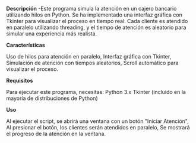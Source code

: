 **Descripción**
-Este programa simula la atención en un cajero bancario utilizando hilos en Python. Se ha implementado una interfaz gráfica con Tkinter para visualizar el proceso en tiempo real. Cada cliente es atendido en paralelo utilizando threading, y el tiempo de atención es aleatorio para simular una experiencia más realista.

**Características**

Uso de hilos para atención en paralelo,
 Interfaz gráfica con Tkinter,
 Simulación de atención con tiempos aleatorios,
 Scroll automático para visualizar el proceso.

**Requisitos**

Para ejecutar este programa, necesitas:
Python 3.x
Tkinter (incluido en la mayoría de distribuciones de Python)

**Uso**

Al ejecutar el script, se abrirá una ventana con un botón "Iniciar Atención",
 Al presionar el botón, los clientes serán atendidos en paralelo,
 Se mostrará el progreso de la atención en la ventana.
